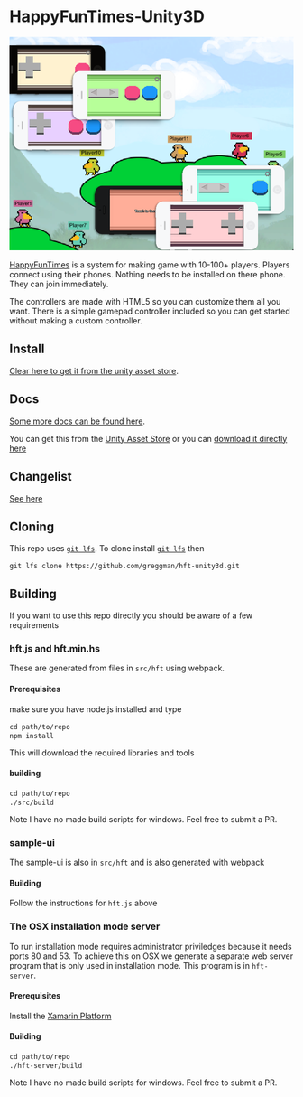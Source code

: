 HappyFunTimes-Unity3D
=====================

<img src="src/images/screenshot.png" />

[HappyFunTimes](http://docs.happyfuntimes.net) is a system for making game with 10-100+ players.
Players connect using their phones. Nothing needs to be installed on there phone. They can join
immediately.

The controllers are made with HTML5 so you can customize them all you want. There is a simple gamepad
controller included so you can get started without making a custom controller.

## Install

[Clear here to get it from the unity asset store](http://assetstore.unity3d.com/en/#!/content/19668).

## Docs

[Some more docs can be found here](http://docs.happyfuntimes.net/docs/unity/).

You can get this from the [Unity Asset Store](http://u3d.as/content/greggman/happy-fun-times)
or you can [download it directly here](http://docs.happyfuntimes.net/docs/unity/samples.html?owner=greggman&repo=hft-unity3d)

## Changelist

[See here](http://docs.happyfuntimes.net/docs/unity/changelist.html)

## Cloning

This repo uses [`git lfs`](https://git-lfs.github.com/). To clone install [`git lfs`](https://git-lfs.github.com/)
then

    git lfs clone https://github.com/greggman/hft-unity3d.git

## Building

If you want to use this repo directly you should be aware of a few requirements

### hft.js and hft.min.hs

These are generated from files in `src/hft` using webpack.

#### Prerequisites

make sure you have node.js installed and type

    cd path/to/repo
    npm install

This will download the required libraries and tools

#### building

    cd path/to/repo
    ./src/build

Note I have no made build scripts for windows. Feel free to submit a PR.

### sample-ui

The sample-ui is also in `src/hft` and is also generated with webpack

#### Building

Follow the instructions for `hft.js` above

### The OSX installation mode server

To run installation mode requires administrator priviledges because it needs ports 80
and 53. To achieve this on OSX we generate a separate web server program that is
only used in installation mode. This program is in `hft-server`.

#### Prerequisites

Install the [Xamarin Platform](https://www.xamarin.com/platform)

#### Building

    cd path/to/repo
    ./hft-server/build

Note I have no made build scripts for windows. Feel free to submit a PR.

